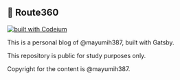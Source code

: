 ## 🚀 Route360

[![built with Codeium](https://codeium.com/badges/main)](https://codeium.com)

This is a personal blog of @mayumih387, built with Gatsby.

This repository is public for study purposes only.

Copyright for the content is @mayumih387.
